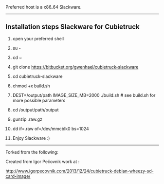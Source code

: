 Preferred host is a x86_64 Slackware.

---------------------------------------------------------
Installation steps Slackware for Cubietruck
---------------------------------------------------------

1. open your preferred shell

2. su -

3. cd ~

4. git clone https://bitbucket.org/gwenhael/cubietruck-slackware

5. cd cubietruck-slackware

6. chmod +x build.sh

7. DEST=/output/path IMAGE_SIZE_MB=2000 ./build.sh # see build.sh for more possible parameters

8. cd /output/path/output

9. gunzip <image>.raw.gz

10. dd if=<image>.raw of=/dev/mmcblk0 bs=1024

99. Enjoy Slackware :)





---
Forked from the following:

Created from Igor Pečovnik work at :

http://www.igorpecovnik.com/2013/12/24/cubietruck-debian-wheezy-sd-card-image/
